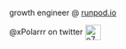 growth engineer @ [runpod.io](https://runpod.io)

@xPolarrr on twitter <img src="https://github.com/user-attachments/assets/a79ca0b3-7f16-4ce8-b337-0f677a6fdc7d" alt="o7" style="height: 2em; vertical-align: middle;" />
